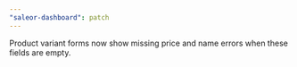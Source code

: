 ```yaml
---
"saleor-dashboard": patch
---
```


Product variant forms now show missing price and name errors when these fields are empty.
